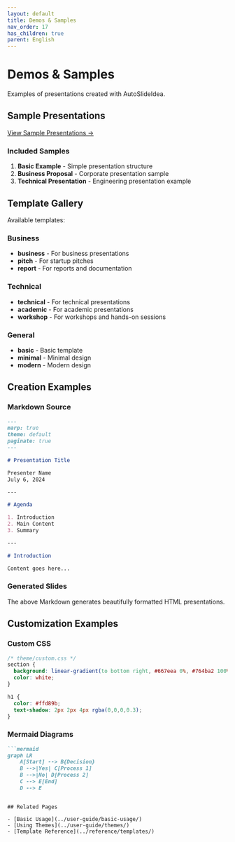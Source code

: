 ```yaml
---
layout: default
title: Demos & Samples
nav_order: 17
has_children: true
parent: English
---
```


# Demos & Samples

Examples of presentations created with AutoSlideIdea.

## Sample Presentations

<a href="{{ site.baseurl }}/demos/sample-presentation/" class="btn btn-primary" target="_blank">
  View Sample Presentations →
</a>

### Included Samples

1. **Basic Example** - Simple presentation structure
2. **Business Proposal** - Corporate presentation sample
3. **Technical Presentation** - Engineering presentation example

## Template Gallery

Available templates:

### Business
- **business** - For business presentations
- **pitch** - For startup pitches
- **report** - For reports and documentation

### Technical
- **technical** - For technical presentations
- **academic** - For academic presentations
- **workshop** - For workshops and hands-on sessions

### General
- **basic** - Basic template
- **minimal** - Minimal design
- **modern** - Modern design

## Creation Examples

### Markdown Source

```markdown
---
marp: true
theme: default
paginate: true
---

# Presentation Title

Presenter Name
July 6, 2024

---

# Agenda

1. Introduction
2. Main Content
3. Summary

---

# Introduction

Content goes here...
```

### Generated Slides

The above Markdown generates beautifully formatted HTML presentations.

## Customization Examples

### Custom CSS

```css
/* theme/custom.css */
section {
  background: linear-gradient(to bottom right, #667eea 0%, #764ba2 100%);
  color: white;
}

h1 {
  color: #ffd89b;
  text-shadow: 2px 2px 4px rgba(0,0,0,0.3);
}
```

### Mermaid Diagrams

```markdown
```mermaid
graph LR
    A[Start] --> B{Decision}
    B -->|Yes| C[Process 1]
    B -->|No| D[Process 2]
    C --> E[End]
    D --> E
```
```

## Related Pages

- [Basic Usage](../user-guide/basic-usage/)
- [Using Themes](../user-guide/themes/)
- [Template Reference](../reference/templates/)